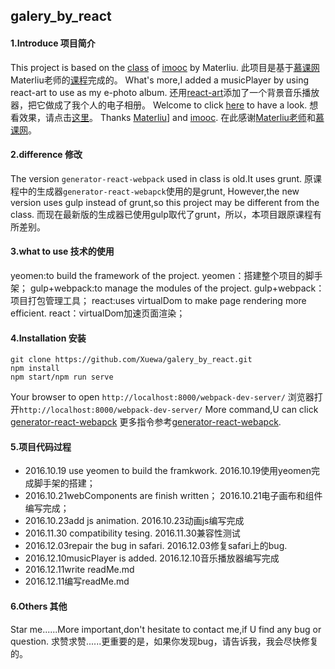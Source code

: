 ## galery_by_react
#### 1.Introduce 项目简介 
This project is based on the [class](http://www.imooc.com/qa/507/t/1?page=1) of [imooc](http://www.imooc.com/) by Materliu.
 此项目是基于[慕课网](http://www.imooc.com/)Materliu老师的[课程](http://www.imooc.com/qa/507/t/1?page=1)完成的。
 What's more,I added a musicPlayer by using react-art to use as my e-photo album.
 还用[react-art](https://github.com/reactjs/react-art)添加了一个背景音乐播放器，把它做成了我个人的电子相册。
 Welcome to click [here](http://galeryphotos.duapp.com/) to have a look.
 想看效果，请点击[这里](http://galeryphotos.duapp.com/)。
 Thanks [Materliu](https://github.com/materliu)] and  [imooc](http://www.imooc.com/).
 在此感谢[Materliu老师](https://github.com/materliu)和[慕课网](http://www.imooc.com/)。
 #### 2.difference 修改
 The version ```generator-react-webpack``` used in class is old.It uses grunt.
 原课程中的生成器```generator-react-webapck```使用的是grunt,
 However,the new version uses gulp instead of grunt,so this project may be different from the class.
 而现在最新版的生成器已使用gulp取代了grunt，所以，本项目跟原课程有所差别。
 #### 3.what to use 技术的使用
 yeomen:to build the framework of the project.
 yeomen：搭建整个项目的脚手架；
 gulp+webpack:to manage the modules of the project.
 gulp+webpack：项目打包管理工具；
 react:uses virtualDom to make page rendering more efficient.
 react：virtualDom加速页面渲染；
 #### 4.Installation 安装
 ```
 git clone https://github.com/Xuewa/galery_by_react.git
 npm install
 npm start/npm run serve
 ```
 Your browser to open ```http://localhost:8000/webpack-dev-server/```
 浏览器打开```http://localhost:8000/webpack-dev-server/```
 More command,U can click [generator-react-webapck](https://github.com/react-webpack-generators/generator-react-webpack#readme)
 更多指令参考[generator-react-webapck](https://github.com/react-webpack-generators/generator-react-webpack#readme).
 #### 5.项目代码过程
 - 2016.10.19 use yeomen to build the framkwork.
   2016.10.19使用yeomen完成脚手架的搭建；
 - 2016.10.21webComponents are finish written；
   2016.10.21电子画布和组件编写完成；
 - 2016.10.23add js animation.
   2016.10.23动画js编写完成
 - 2016.11.30 compatibility tesing.
   2016.11.30兼容性测试
 - 2016.12.03repair the bug in safari.
   2016.12.03修复safari上的bug.
 - 2016.12.10musicPlayer is added.
   2016.12.10音乐播放器编写完成
 - 2016.12.11write readMe.md
 - 2016.12.11编写readMe.md
 
 #### 6.Others 其他
  Star me......More important,don't hesitate to contact me,if U find any bug or question.
  求赞求赞......更重要的是，如果你发现bug，请告诉我，我会尽快修复的。

 
